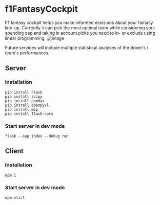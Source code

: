 # f1FantasyCockpit
F1 fantasy cockpit helps you make informed decisions about your fantasy line-up.
Currently it can pick the most optimal team while considering your spending cap and taking in account picks you need to in- or exclude using linear programming.
![image](https://github.com/SimonBortnik/f1FantasyCockpit/assets/51322154/74a4d665-e815-4358-958e-65386ecc775e)


Future services will include multiple statistical analyses of the driver's / team's performances.
## Server
### Installation
```
pip install Flask
pip install scipy
pip install pandas
pip install openpyxl
pip install mip
pip install flask-cors
``` 
### Start server in dev mode
```
flask --app index --debug run
```

## Client
### Installation
```
npm i
```
### Start server in dev mode
```
npm start
```
